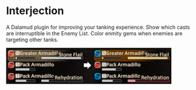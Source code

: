 # Interjection

A Dalamud plugin for improving your tanking experience.
Show which casts are interruptible in the Enemy List.
Color enmity gems when enemies are targeting other tanks.

![Functionality Demonstration](https://raw.githubusercontent.com/sourpuh/ffxiv_interjection/master/images/image1.png)
